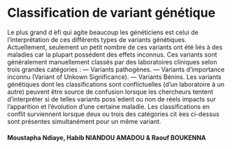 # Classification de variant génétique

Le plus grand d ́efi qui agite beaucoup les généticiens est celui de l’interprétation de ces différents types de variants génétiques. Actuellement, seulement un petit nombre de ces variants ont  été liés à des maladies car la plupart possédent des effets inconnus. Ces variants sont généralement manuellement classés par des laboratoires cliniques selon trois grandes catégories :
— Variants pathogènes.
— Variants d’importance inconnu (Variant of Unkown Significance).
— Variants Bénins.
Les variants génétiques dont les classifications sont conflictuelles (d’un laboratoire à un autre) peuvent être source de confusion lorsque les chercheurs tentent d’interpréter si de telles variants poss`edent ou non de réels impacts sur l’apparition et l’évolution d’une certaine maladie. Les classifications en conflit surviennent lorsque deux ou trois des catégories cit ́ees ci-dessus sont présentes simultanément pour un même variant.


#### Moustapha Ndiaye, Habib NIANDOU AMADOU & Raouf BOUKENNA
